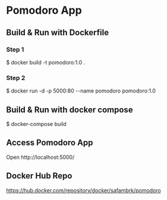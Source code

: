 # Pomodoro App




## Build & Run with Dockerfile
### Step 1
$ docker build -t pomodoro:1.0 .
### Step 2
$ docker run -d -p 5000:80 --name pomodoro pomodoro:1.0



## Build & Run with docker compose
$ docker-compose build



## Access Pomodoro App
Open http://localhost:5000/



## Docker Hub Repo
https://hub.docker.com/repository/docker/safambrk/pomodoro
